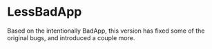 LessBadApp
==========

Based on the intentionally BadApp, this version has fixed some of the original bugs, and introduced a couple more.
